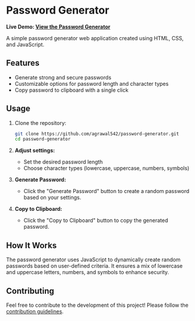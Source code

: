 # Password Generator

**Live Demo: [View the Password Generator](https://agrawal542.github.io/password-generator/)**

A simple password generator web application created using HTML, CSS, and JavaScript.

## Features

- Generate strong and secure passwords
- Customizable options for password length and character types
- Copy password to clipboard with a single click

## Usage

1. Clone the repository:
   ```bash
   git clone https://github.com/agrawal542/password-generator.git
   cd password-generator
2. **Adjust settings:**
   - Set the desired password length
   - Choose character types (lowercase, uppercase, numbers, symbols)

3. **Generate Password:**
   - Click the "Generate Password" button to create a random password based on your settings.

4. **Copy to Clipboard:**
   - Click the "Copy to Clipboard" button to copy the generated password.

## How It Works

The password generator uses JavaScript to dynamically create random passwords based on user-defined criteria. It ensures a mix of lowercase and uppercase letters, numbers, and symbols to enhance security.

## Contributing

Feel free to contribute to the development of this project! Please follow the [contribution guidelines](CONTRIBUTING.md).


